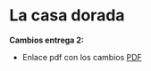 # La casa dorada
<b>Cambios entrega 2:</b><br>
  <ul>
  <li><div>Enlace pdf con los cambios <a href="https://github.com/Jacobo0312/LaCasaDorada/blob/main/docs/Requerimientos%20funcionales.pdf" title="PDF">PDF</a> 		    
    




  
